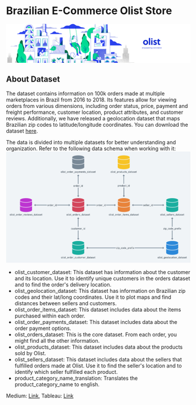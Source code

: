 # Brazilian E-Commerce Olist Store
![Alt text](https://github.com/mlnayusuf24/Olist-Store/blob/main/images/dataset-cover.png)

## About Dataset
The dataset contains information on 100k orders made at multiple marketplaces in Brazil from 2016 to 2018. Its features allow for viewing orders from various dimensions, including order status, price, payment and freight performance, customer location, product attributes, and customer reviews. Additionally, we have released a geolocation dataset that maps Brazilian zip codes to latitude/longitude coordinates. You can download the dataset [here](https://www.kaggle.com/datasets/olistbr/brazilian-ecommerce).

The data is divided into multiple datasets for better understanding and organization. Refer to the following data schema when working with it:
![Alt text](https://github.com/mlnayusuf24/Olist-Store/blob/e1b04600fbcda82d7f555d7b1efd8ee38468ae54/images/olist_dataset_scheme.png)
- olist_customer_dataset: This dataset has information about the customer and its location. Use it to identify unique customers in the orders dataset and to find the order's delivery location.
- olist_geolocation_dataset: This dataset has information on Brazilian zip codes and their lat/long coordinates. Use it to plot maps and find distances between sellers and customers.
- olist_order_items_dataset: This dataset includes data about the items purchased within each order.
- olist_order_payments_dataset: This dataset includes data about the order payment options.
- olist_orders_dataset: This is the core dataset. From each order, you might find all the other information.
- olist_products_dataset: This dataset includes data about the products sold by Olist.
- olist_sellers_dataset: This dataset includes data about the sellers that fulfilled orders made at Olist. Use it to find the seller's location and to identify which seller fulfilled each product.
- product_category_name_translation: Translates the product_category_name to english.


Medium: [Link](https://mlnayusuf24.medium.com/olist-store-exploratory-data-analysis-using-sql-63ca3c4b7a87),
Tableau: [Link](https://public.tableau.com/views/E-CommerceDashboard_16859680703300/ExecutiveSummary?:language=en-US&:display_count=n&:origin=viz_share_link)
